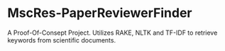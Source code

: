 # MscRes-PaperReviewerFinder
A Proof-Of-Consept Project. Utilizes RAKE, NLTK and TF-IDF to retrieve keywords from scientific documents.
